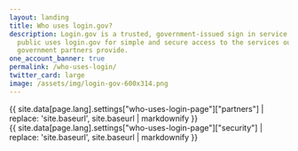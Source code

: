 ```yaml
---
layout: landing
title: Who uses login.gov?
description: Login.gov is a trusted, government-issued sign in service. The
  public uses login.gov for simple and secure access to the services our
  government partners provide.
one_account_banner: true
permalink: /who-uses-login/
twitter_card: large
image: /assets/img/login-gov-600x314.png
---
```


<div class="bg-primary-lightest">
  <div class="container who-uses-login">
    <div class="partners list">
      {{ site.data[page.lang].settings["who-uses-login-page"]["partners"] | replace: 'site.baseurl', site.baseurl | markdownify }}
    </div>
  </div>
</div>

<div>
  <div class="container who-uses-login">
    <div class="security">
      {{ site.data[page.lang].settings["who-uses-login-page"]["security"] | replace: 'site.baseurl', site.baseurl | markdownify }}
    </div>
  </div>
</div>
